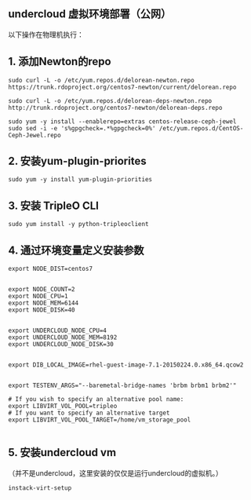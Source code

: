 undercloud 虚拟环境部署（公网）
---
以下操作在物理机执行：

## 1. 添加Newton的repo
```
sudo curl -L -o /etc/yum.repos.d/delorean-newton.repo https://trunk.rdoproject.org/centos7-newton/current/delorean.repo

sudo curl -L -o /etc/yum.repos.d/delorean-deps-newton.repo http://trunk.rdoproject.org/centos7-newton/delorean-deps.repo

sudo yum -y install --enablerepo=extras centos-release-ceph-jewel
sudo sed -i -e 's%gpgcheck=.*%gpgcheck=0%' /etc/yum.repos.d/CentOS-Ceph-Jewel.repo
```

## 2. 安装yum-plugin-priorites
```
sudo yum -y install yum-plugin-priorities

```


## 3. 安装 TripleO CLI
```
sudo yum install -y python-tripleoclient

```

## 4. 通过环境变量定义安装参数
```
export NODE_DIST=centos7


export NODE_COUNT=2
export NODE_CPU=1
export NODE_MEM=6144
export NODE_DISK=40


export UNDERCLOUD_NODE_CPU=4
export UNDERCLOUD_NODE_MEM=8192
export UNDERCLOUD_NODE_DISK=30


export DIB_LOCAL_IMAGE=rhel-guest-image-7.1-20150224.0.x86_64.qcow2


export TESTENV_ARGS="--baremetal-bridge-names 'brbm brbm1 brbm2'"

# If you wish to specify an alternative pool name:
export LIBVIRT_VOL_POOL=tripleo
# If you want to specify an alternative target
export LIBVIRT_VOL_POOL_TARGET=/home/vm_storage_pool


```


## 5. 安装undercloud vm 
（并不是undercloud，这里安装的仅仅是运行undercloud的虚拟机。）
```
instack-virt-setup
```



